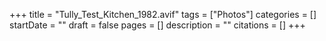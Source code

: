 +++
title = "Tully_Test_Kitchen_1982.avif"
tags = ["Photos"]
categories = []
startDate = ""
draft = false
pages = []
description = ""
citations = []
+++
